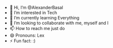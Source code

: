 - 👋 Hi, I’m @AlexanderBasal
- 👀 I’m interested in Tech
- 🌱 I’m currently learning Everything
- 💞️ I’m looking to collaborate with me, myself and I
- 📫 How to reach me just do
- 😄 Pronouns: Lex
- ⚡ Fun fact: :)

<!---
AlexanderBasal/AlexanderBasal is a ✨ special ✨ repository because its `README.md` (this file) appears on your GitHub profile.
You can click the Preview link to take a look at your changes.
--->
